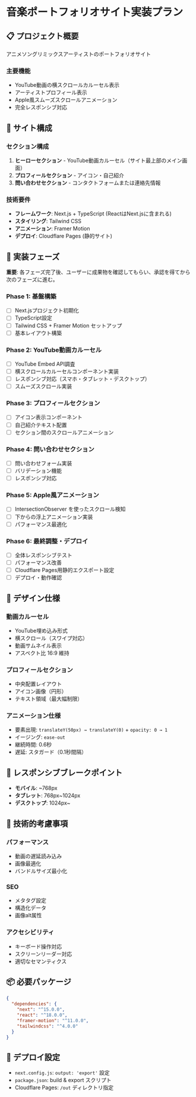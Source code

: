 # 音楽ポートフォリオサイト実装プラン

## 📋 プロジェクト概要
アニメソングリミックスアーティストのポートフォリオサイト

### 主要機能
- YouTube動画の横スクロールカルーセル表示
- アーティストプロフィール表示
- Apple風スムーズスクロールアニメーション
- 完全レスポンシブ対応

## 🎯 サイト構成

### セクション構成
1. **ヒーローセクション** - YouTube動画カルーセル（サイト最上部のメイン画面）
2. **プロフィールセクション** - アイコン・自己紹介
3. **問い合わせセクション** - コンタクトフォームまたは連絡先情報

### 技術要件
- **フレームワーク**: Next.js + TypeScript (ReactはNext.jsに含まれる)
- **スタイリング**: Tailwind CSS
- **アニメーション**: Framer Motion
- **デプロイ**: Cloudflare Pages (静的サイト)

## 🚀 実装フェーズ

**重要**: 各フェーズ完了後、ユーザーに成果物を確認してもらい、承認を得てから次のフェーズに進む。

### Phase 1: 基盤構築
- [ ] Next.jsプロジェクト初期化
- [ ] TypeScript設定
- [ ] Tailwind CSS + Framer Motion セットアップ
- [ ] 基本レイアウト構築

### Phase 2: YouTube動画カルーセル
- [ ] YouTube Embed API調査
- [ ] 横スクロールカルーセルコンポーネント実装
- [ ] レスポンシブ対応（スマホ・タブレット・デスクトップ）
- [ ] スムーズスクロール実装

### Phase 3: プロフィールセクション
- [ ] アイコン表示コンポーネント
- [ ] 自己紹介テキスト配置
- [ ] セクション間のスクロールアニメーション

### Phase 4: 問い合わせセクション
- [ ] 問い合わせフォーム実装
- [ ] バリデーション機能
- [ ] レスポンシブ対応

### Phase 5: Apple風アニメーション
- [ ] IntersectionObserver を使ったスクロール検知
- [ ] 下からの浮上アニメーション実装
- [ ] パフォーマンス最適化

### Phase 6: 最終調整・デプロイ
- [ ] 全体レスポンシブテスト
- [ ] パフォーマンス改善
- [ ] Cloudflare Pages用静的エクスポート設定
- [ ] デプロイ・動作確認

## 🎨 デザイン仕様

### 動画カルーセル
- YouTube埋め込み形式
- 横スクロール（スワイプ対応）
- 動画サムネイル表示
- アスペクト比 16:9 維持

### プロフィールセクション
- 中央配置レイアウト
- アイコン画像（円形）
- テキスト領域（最大幅制限）

### アニメーション仕様
- 要素出現: `translateY(50px) → translateY(0)` + `opacity: 0 → 1`
- イージング: `ease-out`
- 継続時間: 0.6秒
- 遅延: スタガード（0.1秒間隔）

## 📱 レスポンシブブレークポイント
- **モバイル**: ~768px
- **タブレット**: 768px~1024px  
- **デスクトップ**: 1024px~

## 🔧 技術的考慮事項

### パフォーマンス
- 動画の遅延読み込み
- 画像最適化
- バンドルサイズ最小化

### SEO
- メタタグ設定
- 構造化データ
- 画像alt属性

### アクセシビリティ
- キーボード操作対応
- スクリーンリーダー対応
- 適切なセマンティクス

## 📦 必要パッケージ
```json
{
  "dependencies": {
    "next": "^15.0.0",
    "react": "^18.0.0",
    "framer-motion": "^11.0.0",
    "tailwindcss": "^4.0.0"
  }
}
```

## 🚢 デプロイ設定
- `next.config.js`: `output: 'export'` 設定
- `package.json`: build & export スクリプト
- Cloudflare Pages: `/out` ディレクトリ指定